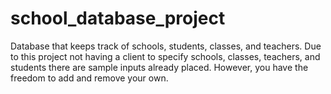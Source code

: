 # school_database_project
Database that keeps track of schools, students, classes, and teachers.
Due to this project not having a client to specify schools, classes, teachers, and students there are sample inputs already placed.
However, you have the freedom to add and remove your own.
